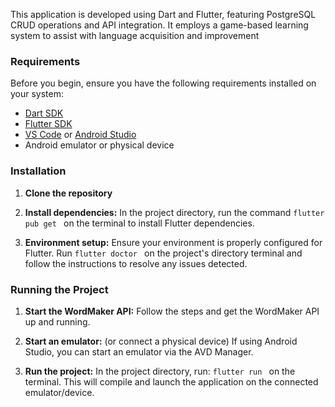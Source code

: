 This application is developed using Dart and Flutter, featuring PostgreSQL CRUD operations and API integration. It employs a game-based learning system to assist with language acquisition and improvement

### Requirements 
Before you begin, ensure you have the following requirements installed on your system:
- [Dart SDK](https://dart.dev/get-dart) 
- [Flutter SDK](https://flutter.dev/docs/get-started/install) 
- [VS Code](https://code.visualstudio.com/download) or [Android Studio](https://developer.android.com/studio) 
- Android emulator or physical device

### Installation 
1. **Clone the repository**  
 
2. **Install dependencies:**  In the project directory, run the command ```flutter pub get ``` on the terminal to install Flutter dependencies.
 
3. **Environment setup:**  Ensure your environment is properly configured for Flutter. Run ```flutter doctor ``` on the project's directory terminal and follow the instructions to resolve any issues detected. 

### Running the Project 
1.  **Start the WordMaker API:** Follow the steps and get the WordMaker API up and running.

2.  **Start an emulator:** (or connect a physical device) If using Android Studio, you can start an emulator via the AVD Manager.
 
3.  **Run the project:**  In the project directory, run: ```flutter run ``` on the terminal. This will compile and launch the application on the connected emulator/device.